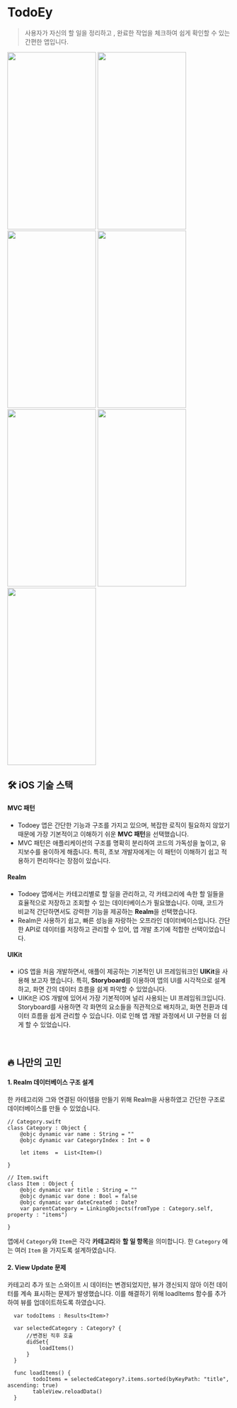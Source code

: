 # TodoEy
> 사용자가 자신의 할 일을 정리하고 , 완료한 작업을 체크하여 쉽게 확인할 수 있는 간편한 앱입니다.

<img src="https://github.com/user-attachments/assets/5e86c625-a933-4457-bb5c-26e5f1a33304"  width="200" height="400"/>
<img src="https://github.com/user-attachments/assets/1bfb984d-6d4a-4e3f-9f99-3267df26f776"  width="200" height="400"/>
<img src="https://github.com/user-attachments/assets/0b5068ae-6037-4750-920f-df55a91b787e"  width="200" height="400"/>
<img src="https://github.com/user-attachments/assets/56823a70-6851-4a74-9774-00e32c1af9ba"  width="200" height="400"/>
<img src="https://github.com/user-attachments/assets/ff66601e-f589-40bb-8b91-d168e19cebe0"  width="200" height="400"/>
<img src="https://github.com/user-attachments/assets/9a93da14-0393-4863-8dbe-e68d691b008c"  width="200" height="400"/>
<img src="https://github.com/user-attachments/assets/b0eb3ee5-cd13-4d25-9adc-12be6989a32b"  width="200" height="400"/>


<br>

## 🛠️ iOS 기술 스택

#### MVC 패턴
- Todoey 앱은 간단한 기능과 구조를 가지고 있으며, 복잡한 로직이 필요하지 않았기 때문에 가장 기본적이고 이해하기 쉬운 **MVC 패턴**을 선택했습니다.
- MVC 패턴은 애플리케이션의 구조를 명확히 분리하여 코드의 가독성을 높이고, 유지보수를 용이하게 해줍니다. 특히, 초보 개발자에게는 이 패턴이 이해하기 쉽고 적용하기 편리하다는 장점이 있습니다.

#### Realm
- Todoey 앱에서는 카테고리별로 할 일을 관리하고, 각 카테고리에 속한 할 일들을 효율적으로 저장하고 조회할 수 있는 데이터베이스가 필요했습니다. 이때, 코드가 비교적 간단하면서도 강력한 기능을 제공하는 **Realm**을 선택했습니다.
- Realm은 사용하기 쉽고, 빠른 성능을 자랑하는 오프라인 데이터베이스입니다. 간단한 API로 데이터를 저장하고 관리할 수 있어, 앱 개발 초기에 적합한 선택이었습니다.

#### UIKit
- iOS 앱을 처음 개발하면서, 애플이 제공하는 기본적인 UI 프레임워크인 **UIKit**을 사용해 보고자 했습니다. 특히, **Storyboard**를 이용하여 앱의 UI를 시각적으로 설계하고, 화면 간의 데이터 흐름을 쉽게 파악할 수 있었습니다.
- UIKit은 iOS 개발에 있어서 가장 기본적이며 널리 사용되는 UI 프레임워크입니다. Storyboard를 사용하면 각 화면의 요소들을 직관적으로 배치하고, 화면 전환과 데이터 흐름을 쉽게 관리할 수 있습니다. 이로 인해 앱 개발 과정에서 UI 구현을 더 쉽게 할 수 있었습니다.



<br>

## 🔥 나만의 고민

#### 1. Realm 데이터베이스 구조 설계

한 카테고리와 그와 연결된 아이템을 만들기 위해 Realm을 사용하였고 간단한 구조로 데이터베이스를 만들 수 있었습니다.

```
// Category.swift
class Category : Object {
    @objc dynamic var name : String = ""
    @objc dynamic var CategoryIndex : Int = 0
    
    let items  =  List<Item>()
    
}

// Item.swift
class Item : Object {
    @objc dynamic var title : String = ""
    @objc dynamic var done : Bool = false
    @objc dynamic var dateCreated : Date?
    var parentCategory = LinkingObjects(fromType : Category.self, property : "items")
    
}

```
앱에서 `Category`와 `Item`은 각각 **카테고리**와 **할 일 항목**을 의미합니다.
한 `Category` 에는 여러 `Item` 을 가지도록 설계하였습니다.


#### 2. View Update 문제

카테고리 추가 또는 스와이프 시 데이터는 변경되었지만, 뷰가 갱신되지 않아 이전 데이터를 계속 표시하는 문제가 발생했습니다. 이를 해결하기 위해 loadItems 함수를 추가하여 뷰를 업데이트하도록 하였습니다.

```
  var todoItems : Results<Item>?
  
  var selectedCategory : Category? {
      //변경된 직후 호출
      didSet{
          loadItems()
      }
  }
  
  func loadItems() {
        todoItems = selectedCategory?.items.sorted(byKeyPath: "title", ascending: true)
        tableView.reloadData()
  }


```

